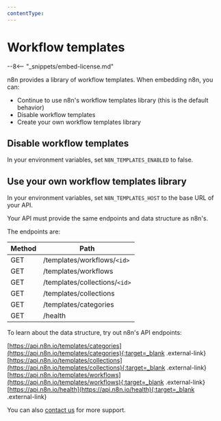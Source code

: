 ```yaml
---
contentType:
---
```


# Workflow templates

--8<-- "_snippets/embed-license.md"

n8n provides a library of workflow templates. When embedding n8n, you can:

* Continue to use n8n's workflow templates library (this is the default behavior)
* Disable workflow templates
* Create your own workflow templates library

## Disable workflow templates

In your environment variables, set `N8N_TEMPLATES_ENABLED` to false.

## Use your own workflow templates library

In your environment variables, set `N8N_TEMPLATES_HOST` to the base URL of your API.

Your API must provide the same endpoints and data structure as n8n's.

The endpoints are:

| Method | Path |
| ------ | ---- |
| GET | /templates/workflows/`<id>` |
| GET | /templates/workflows |
| GET | /templates/collections/`<id>` |
| GET | /templates/collections | 
| GET | /templates/categories |
| GET | /health |

To learn about the data structure, try out n8n's API endpoints:

[https://api.n8n.io/templates/categories](https://api.n8n.io/templates/categories){:target=_blank .external-link}  
[https://api.n8n.io/templates/collections](https://api.n8n.io/templates/collections){:target=_blank .external-link}  
[https://api.n8n.io/templates/workflows](https://api.n8n.io/templates/workflows){:target=_blank .external-link}  
[https://api.n8n.io/health](https://api.n8n.io/health){:target=_blank .external-link}  

You can also [contact us](mailto:support@n8n.io) for more support.
